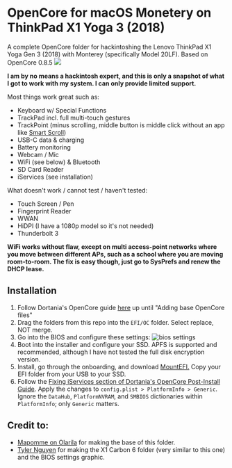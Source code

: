 # OpenCore for macOS Monetery on ThinkPad X1 Yoga 3 (2018)
A complete OpenCore folder for hackintoshing the Lenovo ThinkPad X1 Yoga Gen 3 (2018) with Monterey (specifically Model 20LF). Based on OpenCore 0.8.5
![](https://i.imgur.com/Zjjm45P.png)

**I am by no means a hackintosh expert, and this is only a snapshot of what I got to work with my system. I can only provide limited support.**

Most things work great such as:
  - Keyboard w/ Special Functions
  - TrackPad incl. full multi-touch gestures
  - TrackPoint (minus scrolling, middle button is middle click without an app like [Smart Scroll](https://www.marcmoini.com/sx_en.html))
  - USB-C data & charging
  - Battery monitoring
  - Webcam / Mic
  - WiFi (see below) & Bluetooth
  - SD Card Reader
  - iServices (see installation)

What doesn't work / cannot test / haven't tested:
  - Touch Screen / Pen
  - Fingerprint Reader
  - WWAN
  - HiDPI (I have a 1080p model so it's not needed)
  - Thunderbolt 3
  
**WiFi works without flaw, except on multi access-point networks where you move between different APs, such as a school where you are moving room-to-room. The fix is easy though, just go to SysPrefs and renew the DHCP lease.**

## Installation
  1. Follow Dortania's OpenCore guide [here](https://dortania.github.io/OpenCore-Install-Guide/) up until "Adding base OpenCore files"
  2. Drag the folders from this repo into the ``EFI/OC`` folder. Select replace, NOT merge.
  3. Go into the BIOS and configure these settings: ![bios settings](https://i.imgur.com/ScfQBMF.png)
  4. Boot into the installer and configure your SSD. APFS is supported and recommended, although I have not tested the full disk encryption version.
  5. Install, go through the onboarding, and download [MountEFI.](https://github.com/corpnewt/MountEFI) Copy your EFI folder from your USB to your SSD.
  6. Follow the [Fixing iServices section of Dortania's OpenCore Post-Install Guide](https://dortania.github.io/OpenCore-Post-Install/universal/iservices.html#using-gensmbios). Apply the changes to ``config.plist > PlatformInfo > Generic``. Ignore the ``DataHub``, ``PlatformNVRAM``, and ``SMBIOS`` dictionaries within ``PlatformInfo``; only ``Generic`` matters.

## Credit to:
  - [Mapomme on Olarila](https://www.olarila.com/topic/23224-monterey-on-lenovo-x1-yoga-3rd-gen/) for making the base of this folder.
  - [Tyler Nguyen](https://tylernguyen.github.io/x1c6-hackintosh/) for making the X1 Carbon 6 folder (very similar to this one) and the BIOS settings graphic.
